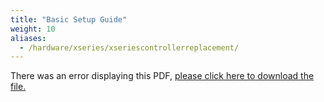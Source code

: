```yaml
---
title: "Basic Setup Guide"
weight: 10
aliases:
  - /hardware/xseries/xseriescontrollerreplacement/
---
```


<object data="https://www.truenas.com/docs/files/XSeriesBSG1.82.pdf" type="application/pdf" width="95%" height="1000">
  There was an error displaying this PDF, <a href="https://www.truenas.com/docs/files/XSeriesBSG1.82.pdf">please click here to download the file.</a>
</object>
